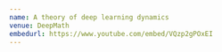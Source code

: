```yaml
---
name: A theory of deep learning dynamics
venue: DeepMath
embedurl: https://www.youtube.com/embed/VQzp2gPOxEI
---
```

